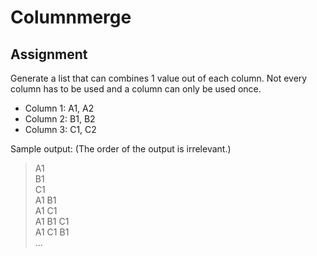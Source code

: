 Columnmerge
===========

Assignment
----------

Generate a list that can combines 1 value out of each column.
Not every column has to be used and a column can only be used once.

* Column 1: A1, A2
* Column 2: B1, B2
* Column 3: C1, C2

Sample output: (The order of the output is irrelevant.)

> A1  
> B1  
> C1  
> A1 B1  
> A1 C1  
> A1 B1 C1  
> A1 C1 B1  
> ...
